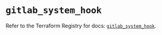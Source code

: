# `gitlab_system_hook`

Refer to the Terraform Registry for docs: [`gitlab_system_hook`](https://registry.terraform.io/providers/gitlabhq/gitlab/18.1.1/docs/resources/system_hook).
